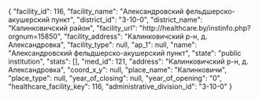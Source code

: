 {
    "facility_id": 116,
    "facility_name": "Александровский фельдшерско-акушерский пункт",
    "district_id": "3-10-0",
    "district_name": "Калинковичский район",
    "facility_url": "http:\/\/healthcare.by\/instinfo.php?orgnum=15850",
    "facility_address": "Калинковичский р-н, д. Александровка",
    "facility_type": null,
    "ap_1": null,
    "name": "Александровский фельдшерско-акушерский пункт",
    "state": "public institution",
    "stats": [],
    "med_id": 121,
    "address": "Калинковичский р-н, д. Александровка",
    "coord_x_y": null,
    "place_name": "Калинковичи",
    "place_type": null,
    "year_of_closing": null,
    "year_of_opening": "0",
    "healthcare_facility_key": 116,
    "administrative_division_id": "3-10-0"
}